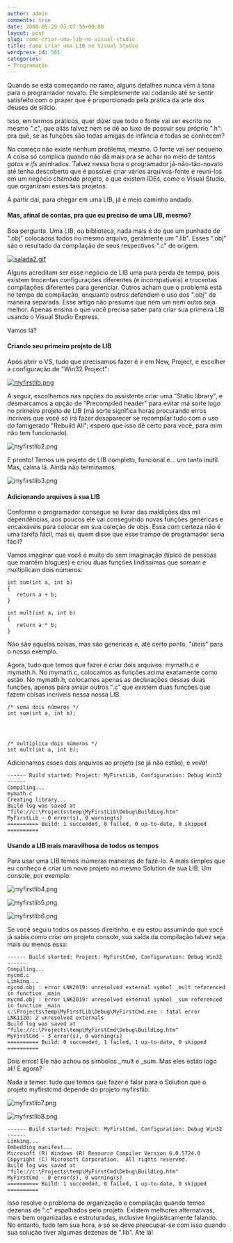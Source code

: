 ```yaml
---
author: admin
comments: true
date: 2008-05-29 03:07:56+00:00
layout: post
slug: como-criar-uma-lib-no-visual-studio
title: Como criar uma LIB no Visual Studio
wordpress_id: 561
categories:
- Programação
---
```


Quando se está começando no ramo, alguns detalhes nunca vêm à tona para o programador novato. Ele simplesmente vai codando até se sentir satisfeito com o prazer que é proporcionado pela prática da arte dos deuses de silício.

Isso, em termos práticos, quer dizer que todo o fonte vai ser escrito no mesmo ".c", que aliás talvez nem se dê ao luxo de possuir seu próprio ".h": pra quê, se as funções são todas amigas de infância e todas se conhecem?

No começo não existe nenhum problema, mesmo. O fonte vai ser pequeno. A coisa só complica quando não dá mais pra se achar no meio de tantos _gotos_ e _ifs_ aninhados. Talvez nessa hora o programador já-não-tão-novato até tenha descoberto que é possível criar vários arquivos-fonte e reuni-los em um negócio chamado projeto, e que existem IDEs, como o Visual Studio, que organizam esses tais projetos.

A partir daí, para chegar em uma LIB, já é meio caminho andado.




#### Mas, afinal de contas, pra que eu preciso de uma LIB, mesmo?


Boa pergunta. Uma LIB, ou biblioteca, nada mais é do que um punhado de ".obj" colocados todos no mesmo arquivo, geralmente um ".lib". Esses ".obj" são o resultado da compilação de seus respectivos ".c" de origem.

[![salada2.gif](http://www.caloni.com.br/blog/wp-content/uploads/salada2.gif)](http://www.caloni.com.br/blog/wp-content/uploads/salada2.gif)

Alguns acreditam ser esse negócio de LIB uma pura perda de tempo, pois existem trocentas configurações diferentes (e incompatíveis) e trocentas compilações diferentes para gerenciar. Outros acham que o problema está no tempo de compilação, enquanto outros defendem o uso dos ".obj" de maneira separada. Esse artigo não presume que nem um nem outro seja melhor. Apenas ensina o que você precisa saber para criar sua primeira LIB usando o Visual Studio Express.

Vamos lá?


#### Criando seu primeiro projeto de LIB


Após abrir o VS, tudo que precisamos fazer é ir em New, Project, e escolher a configuração de "Win32 Project":

[![myfirstlib.png](http://www.caloni.com.br/blog/wp-content/uploads/myfirstlib.png)](http://www.caloni.com.br/blog/wp-content/uploads/myfirstlib.png)

A seguir, escolhemos nas opções do assistente criar uma "Static library", e desmarcamos a opção de "Precompiled header" para evitar má sorte logo no primeiro projeto de LIB (má sorte significa horas procurando erros incríveis que você só irá fazer desaparecer se recompilar tudo com o uso do famigerado "Rebuild All"; espero que isso dê certo para você, para mim não tem funcionado).

![myfirstlib2.png](http://www.caloni.com.br/blog/wp-content/uploads/myfirstlib2.png)

E pronto! Temos um projeto de LIB completo, funcional e... um tanto inútil. Mas, calma lá. Ainda não terminamos.

![myfirstlib3.png](http://www.caloni.com.br/blog/wp-content/uploads/myfirstlib3.png)


#### Adicionando arquivos à sua LIB


Conforme o programador consegue se livrar das maldições das mil dependências, aos poucos ele vai conseguindo novas funções genéricas e encaixáveis para colocar em sua coleção de objs.  Essa com certeza não é uma tarefa fácil, mas ei, quem disse que esse trampo de programador seria fácil?

Vamos imaginar que você é muito do sem imaginação (típico de pessoas que mantêm blogues) e criou duas funções lindíssimas que somam e multiplicam dois números:

    
    int sum(int a, int b)
    {
       return a + b;
    }
    
    int mult(int a, int b)
    {
       return a * b;
    }


Não são aquelas coisas, mas são genéricas e, até certo ponto, "úteis" para o nosso exemplo.

Agora, tudo que temos que fazer é criar dois arquivos: mymath.c e mymath.h. No mymath.c, colocamos   as funções acima exatamente como estão. No mymath.h, colocamos apenas as declarações dessas duas funções, apenas para avisar outros ".c" que existem duas funções que fazem coisas incríveis nessa nossa LIB.

    
    /* soma dois números */
    int sum(int a, int b);



    
    /* multiplica dois números */
    int mult(int a, int b);


Adicionamos esses dois arquivos ao projeto (se já não estão), e _voilà_!

    
    ------ Build started: Project: MyFirstLib, Configuration: Debug Win32 ------
    Compiling...
    mymath.c
    Creating library...
    Build log was saved at "file://c:\Projects\temp\MyFirstLib\Debug\BuildLog.htm"
    MyFirstLib - 0 error(s), 0 warning(s)
    ========== Build: 1 succeeded, 0 failed, 0 up-to-date, 0 skipped ==========




#### Usando a LIB mais maravilhosa de todos os tempos


Para usar uma LIB temos inúmeras maneiras de fazê-lo. A mais simples que eu conheço é criar um novo projeto no mesmo Solution de sua LIB. Um console, por exemplo:

![myfirstlib4.png](http://www.caloni.com.br/blog/wp-content/uploads/myfirstlib4.png)

![myfirstlib5.png](http://www.caloni.com.br/blog/wp-content/uploads/myfirstlib5.png)

![myfirstlib6.png](http://www.caloni.com.br/blog/wp-content/uploads/myfirstlib6.png)

Se você seguiu todos os passos direitinho, e eu estou assumindo que você já sabia como criar um projeto console, sua saída da compilação talvez seja mais ou menos essa:

    
    ------ Build started: Project: MyFirstCmd, Configuration: Debug Win32 ------
    Compiling...
    mycmd.c
    Linking...
    mycmd.obj : error LNK2019: unresolved external symbol _mult referenced in function _main
    mycmd.obj : error LNK2019: unresolved external symbol _sum referenced in function _main
    c:\Projects\temp\MyFirstLib\Debug\MyFirstCmd.exe : fatal error LNK1120: 2 unresolved externals
    Build log was saved at "file://c:\Projects\temp\MyFirstCmd\Debug\BuildLog.htm"
    MyFirstCmd - 3 error(s), 0 warning(s)
    ========== Build: 0 succeeded, 1 failed, 1 up-to-date, 0 skipped ==========


Dois erros! Ele não achou os símbolos _mult e _sum. Mas eles estão logo ali! E agora?

Nada a temer: tudo que temos que fazer é falar para o Solution que o projeto myfirstcmd depende do projeto myfirstlib:

![myfirstlib7.png](http://www.caloni.com.br/blog/wp-content/uploads/myfirstlib7.png)

![myfirstlib8.png](http://www.caloni.com.br/blog/wp-content/uploads/myfirstlib8.png)

    
    ------ Build started: Project: MyFirstCmd, Configuration: Debug Win32 ------
    Linking...
    Embedding manifest...
    Microsoft (R) Windows (R) Resource Compiler Version 6.0.5724.0
    Copyright (C) Microsoft Corporation.  All rights reserved.
    Build log was saved at "file://c:\Projects\temp\MyFirstCmd\Debug\BuildLog.htm"
    MyFirstCmd - 0 error(s), 0 warning(s)
    ========== Build: 1 succeeded, 0 failed, 1 up-to-date, 0 skipped ==========


Isso resolve o problema de organização e compilação quando temos dezenas de ".c" espalhados pelo projeto. Existem melhores alternativas, mais bem organizadas e estruturadas, inclusive lingüisticamente falando. No entanto, tudo tem sua hora, e só se deve preocupar-se com isso quando sua solução tiver algumas dezenas de ".lib". Até lá!
